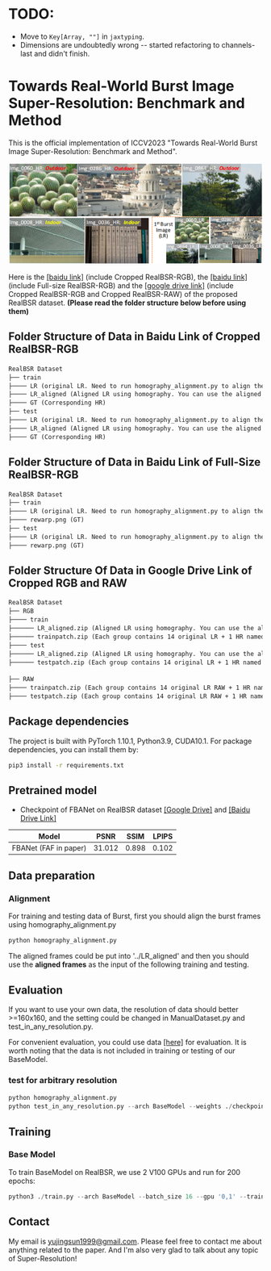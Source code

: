 # TODO:

- Move to `Key[Array, ""]` in `jaxtyping`.
- Dimensions are undoubtedly wrong -- started refactoring to channels-last and didn't finish.

# Towards Real-World Burst Image Super-Resolution: Benchmark and Method 
This is the official implementation of ICCV2023 "Towards Real-World Burst Image Super-Resolution: Benchmark and Method".

![Details](figs/realbsr_eg.png)

Here is the [[baidu link]](https://pan.baidu.com/s/1xVsCXPDK8bLTHZJNr_ygWQ?pwd=1m2e) (include Cropped RealBSR-RGB), the [[baidu link]](https://pan.baidu.com/s/1ak1pWL8vnym6txisxksgdg?pwd=mr3m) (include Full-size RealBSR-RGB) and the [[google drive link]](https://drive.google.com/drive/folders/1d4FOmRs0cKxWLPCsH-x7apVfsRJMKSJ4?usp=sharing) (include Cropped RealBSR-RGB and Cropped RealBSR-RAW) of the proposed RealBSR dataset. **(Please read the folder structure below before using them)**

## Folder Structure of Data in Baidu Link of Cropped RealBSR-RGB

```txt
RealBSR Dataset
├── train
├──── LR (original LR. Need to run homography_alignment.py to align them.)
├──── LR_aligned (Aligned LR using homography. You can use the aligned data directly as inputs of network)
├──── GT (Corresponding HR)
├── test
├──── LR (original LR. Need to run homography_alignment.py to align them.)
├──── LR_aligned (Aligned LR using homography. You can use the aligned data directly as inputs of network)
├──── GT (Corresponding HR)
```

## Folder Structure of Data in Baidu Link of Full-Size RealBSR-RGB

```txt
RealBSR Dataset
├── train
├──── LR (original LR. Need to run homography_alignment.py to align them.)
├──── rewarp.png (GT)
├── test
├──── LR (original LR. Need to run homography_alignment.py to align them.)
├──── rewarp.png (GT)
```

## Folder Structure Of Data in Google Drive Link of Cropped RGB and RAW
```txt
RealBSR Dataset
├── RGB
├──── train
├────── LR_aligned.zip (Aligned LR using homography. You can use the aligned data directly as inputs)
├────── trainpatch.zip (Each group contains 14 original LR + 1 HR named xxxrewarp.png. If you want to use the LR data here, you need to run homography_alignment.py before regarding them as inputs of our network)
├──── test
├────── LR_aligned.zip (Aligned LR using homography. You can use the aligned data directly as inputs)
├────── testpatch.zip (Each group contains 14 original LR + 1 HR named xxxrewarp.png. If you want to use the LR data here, you need to run homography_alignment.py before regarding them as inputs of our network)

├── RAW
├──── trainpatch.zip (Each group contains 14 original LR RAW + 1 HR named xxx_rgb.png + 1 pkl named xxx.pkl. The raw LR need to be aligned first by simply changing the homography_alignment for 4 channels. )
├──── testpatch.zip (Each group contains 14 original LR RAW + 1 HR named xxx_rgb.png + 1 pkl named xxx.pkl. The raw LR need to be aligned first by simply changing the homography_alignment for 4 channels. )

```

## Package dependencies
The project is built with PyTorch 1.10.1, Python3.9, CUDA10.1. For package dependencies, you can install them by:
```bash
pip3 install -r requirements.txt
```

## Pretrained model

- Checkpoint of FBANet on RealBSR dataset [[Google Drive]](https://drive.google.com/file/d/1Gc-xp_MAi6_rLTfEAT9N50ERgbfz3b4A/view?usp=drive_link) and [[Baidu Drive Link]](https://pan.baidu.com/s/1y0OSXD9ExMj4mQ8Sj0VpoA?pwd=f9ew)

|               Model                |  PSNR  | SSIM  | LPIPS |
|:----------------------------------:|:------:|:-----:|:-----:|
|       FBANet (FAF in paper)        | 31.012 | 0.898 | 0.102 |

## Data preparation 
### Alignment
For training and testing data of Burst, first you should align the burst frames using homography_alignment.py
```python
python homography_alignment.py
```
The aligned frames could be put into '../LR_aligned' and then you should use the **aligned frames** as the input of the following training and testing.


## Evaluation
If you want to use your own data, the resolution of data should better >=160x160, and the setting could be changed in ManualDataset.py and test_in_any_resolution.py.

For convenient evaluation, you could use data [[here]](https://drive.google.com/file/d/1I9WZCB8MGEc4MJe_WJXhx50AakbK15aL/view?usp=sharing) for evaluation.
It is worth noting that the data is not included in training or testing of our BaseModel.

### test for arbitrary resolution

```python
python homography_alignment.py
python test_in_any_resolution.py --arch BaseModel --weights ./checkpoints/FAF/model_best.pth --save_images
```


## Training
### Base Model
To train BaseModel on RealBSR, we use 2 V100 GPUs and run for 200 epochs:

```python
python3 ./train.py --arch BaseModel --batch_size 16 --gpu '0,1' --train_ps 160 --env 64_0523_MotionMFSR_FAF --embed_dim 64 --warmup
```

## Contact
My email is yujingsun1999@gmail.com. Please feel free to contact me about anything related to the paper. And I'm also very glad to talk about any topic of Super-Resolution!

